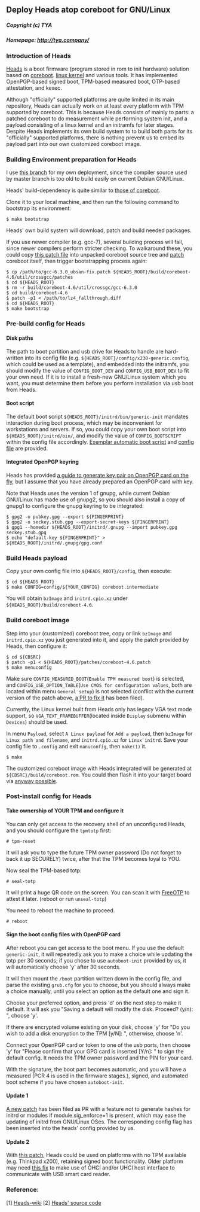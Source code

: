 ## Deploy Heads atop coreboot for GNU/Linux
##### Copyright (c) TYA
##### Homepage: http://tya.company/

### Introduction of Heads
[Heads](https://github.com/osresearch/heads) is a boot firmware (program stored in rom to init hardware) solution based on [coreboot](https://www.coreboot.org/). [linux kernel](https://www.kernel.org/) and various tools. It has implemented OpenPGP-based signed boot, TPM-based measured boot, OTP-based attestation, and kexec.

Although "officially" supported platforms are quite limited in its main repository, Heads can actually work on at least every platform with TPM supported by coreboot.
This is because Heads consists of mainly to parts: a patched coreboot to do measurement while performing system init, and a payload consisting of a linux kernel and an initramfs for later stages. Despite Heads implements its own build system to to build both parts for its "officially" supported platforms, there is nothing prevent us to embed its payload part into our own customized coreboot image.


### Building Environment preparation for Heads
I use [this branch](https://github.com/flammit/heads/tree/coreboot-4.6) for my own deployment, since the compiler source used by master branch is too old to build easily on current Debian GNU/Linux.

Heads' build-dependency is quite similar to [those of coreboot](https://www.coreboot.org/Build_HOWTO#Requirements).

Clone it to your local machine, and then run the following command to bootstrap its environment:
```
$ make bootstrap
```
Heads' own build system will download, patch and build needed packages.

If you use newer compiler (e.g. gcc-7), several building process will fail, since newer compilers perform stricter checking. To walkaround these, you could copy [this patch file](/scripts/heads/gcc-6.3.0_ubsan-fix.patch) into unpacked coreboot source tree and [patch](/scripts/heads/lz4_fallthrough.diff) coreboot itself, then trigger bootstrapping process again:
```
$ cp /path/to/gcc-6.3.0_ubsan-fix.patch ${HEADS_ROOT}/build/coreboot-4.6/util/crossgcc/patches
$ cd ${HEADS_ROOT}
$ rm -r build/coreboot-4.6/util/crossgc/gcc-6.3.0
$ cd build/coreboot-4.6
$ patch -p1 < /path/to/lz4_fallthrough.diff
$ cd ${HEADS_ROOT}
$ make bootstrap
```

### Pre-build config for Heads
#### Disk paths
The path to boot partition and usb drive for Heads to handle are hard-written into its config file (e.g. `${HEADS_ROOT}/config/x230-generic.config`, which could be used as a template), and embedded into the initramfs, you should modify the value of `CONFIG_BOOT_DEV` and `CONFIG_USB_BOOT_DEV` to fit your own need. If it is to install a fresh-new GNU/Linux system which you want, you must determine them before you perform installation via usb boot from Heads.

#### Boot script
The default boot script `${HEADS_ROOT}/initrd/bin/generic-init` mandates interaction during boot process, which may be inconvenient for workstations and servers. If so, you could copy your own boot script into `${HEADS_ROOT}/initrd/bin/`, and modify the value of `CONFIG_BOOTSCRIPT` within the config file accordingly. [Exemplar automatic boot script](/scripts/heads/autoboot-init) and [config file](/scripts/heads/autoboot-init/x230-autoboot.config) are provided.

#### Integrated OpenPGP keyring
Heads has provided [a guide to generate key pair on OpenPGP card on the fly](https://github.com/osresearch/heads-wiki/blob/master/GPG.md), but I assume that you have already prepared an OpenPGP card with key.

Note that Heads uses the version 1 of gnupg, while current Debian GNU/Linux has made use of gnupg2, so you should also install a copy of gnupg1 to configure the gnupg keyring to be integrated:
```
$ gpg2 -o pubkey.gpg --export ${FINGERPRINT}
$ gpg2 -o seckey.stub.gpg --export-secret-keys ${FINGERPRINT}
$ gpg1 --homedir ${HEADS_ROOT}/initrd/.gnupg --import pubkey.gpg seckey.stub.gpg
$ echo "default-key ${FINGERPRINT}" > ${HEADS_ROOT}/initrd/.gnupg/gpg.conf
```

### Build Heads payload
Copy your own config file into `${HEADS_ROOT}/config`, then execute:
```
$ cd ${HEADS_ROOT}
$ make CONFIG=config/${YOUR_CONFIG} coreboot.intermediate
```
You will obtain `bzImage` and `initrd.cpio.xz` under `${HEADS_ROOT}/build/coreboot-4.6`.

### Build coreboot image
Step into your (customized) coreboot tree, copy or link `bzImage` and `initrd.cpio.xz` you just generated into it, and apply the patch provided by Heads, then configure it:
```https://www.flashrom.org/Supported_hardware
$ cd ${CBSRC}
$ patch -p1 < ${HEADS_ROOT}/patches/coreboot-4.6.patch
$ make menuconfig
```
Make sure `CONFIG_MEASURED_BOOT`(`Enable TPM measured boot`) is selected, and `CONFIG_USE_OPTION_TABLE`(`Use CMOS for configuration values`, both are located within menu `General setup`) is not selected (conflict with the current version of the patch above, [a PR to fix it](https://github.com/flammit/heads/pull/3) has been filed).

Currently, the Linux kernel built from Heads only has legacy VGA text mode support, so `VGA_TEXT_FRAMEBUFFER`(located inside `Display` submenu within `Devices`) should be used.

In menu `Payload`, select `A Linux payload` for `Add a payload`, then `bzImage` for `Linux path and filename`, and `initrd.cpio.xz` for `Linux initrd`. Save your config file to `.config` and exit `manuconfig`, then `make(1)` it.
```
$ make
```

The customized coreboot image with Heads integrated will be generated at `${CBSRC}/build/coreboot.rom`. You could then flash it into your target board via [anyway possible](https://www.flashrom.org/Supported_hardware).

### Post-install config for Heads
#### Take ownership of YOUR TPM and configure it
You can only get access to the recovery shell of an unconfigured Heads, and you should configure the `tpmtotp` first:
```
# tpm-reset
```
It will ask you to type the future TPM owner password (Do not forget to back it up SECURELY) twice, after that the TPM becomes loyal to YOU.

Now seal the TPM-based totp:
```
# seal-totp
```
It will print a huge QR code on the screen. You can scan it with [FreeOTP](https://f-droid.org/en/packages/org.fedorahosted.freeotp/) to attest it later. (reboot or run ```unseal-totp```)

You need to reboot the machine to proceed.
```
# reboot
```

#### Sign the boot config files with OpenPGP card
After reboot you can get access to the boot menu. If you use the default `generic-init`, it will repeatedly ask you to make a choice while updating the totp per 30 seconds; if you chose to use `autoboot-init` provided by us, it will automatically choose 'y' after 30 seconds.

It will then mount the `/boot` partition written down in the config file, and parse the existing `grub.cfg` for you to choose, but you should always make a choice manually, until you select an option as the default one and sign it.

Choose your preferred option, and press 'd' on the next step to make it default. It will ask you "Saving a default will modify the disk. Proceed? (y/n): ", choose 'y'.

If there are encrypted volume existing on your disk, choose 'y' for "Do you wish to add a disk encryption to the TPM [y/N]: ", otherwise, choose 'n'.

Connect your OpenPGP card or token to one of the usb ports, then choose 'y' for "Please confirm that your GPG card is inserted [Y/n]: " to sign the default config. It needs the TPM owner password and the PIN for your card.

With the signature, the boot part becomes automatic, and you will have a measured (PCR 4 is used in the firmware stages.), signed, and automated boot scheme if you have chosen `autoboot-init`.

#### Update 1
[A new patch](https://github.com/persmule/heads/commit/afd3a005e078420bbbcfb8194fc90e02dcc25666) has been filed as PR with a feature not to generate hashes for initrd or modules if module.sig_enforce=1 is present, which may ease the updating of initrd from GNU/Linux OSes. The corresponding config flag has been inserted into the heads' config provided by us.

#### Update 2
With [this patch](https://github.com/persmule/heads/commit/39153d619d039665dbe4f5cad7c82ba1f72abd34), Heads could be used on platforms with no TPM available (e.g. Thinkpad x200), retaining signed boot functionality. Older platform may need [this fix](https://github.com/persmule/heads/commit/e08b7106c612696baa8f4f7e15f1e0fafd5aa678) to make use of OHCI and/or UHCI host interface to communicate with USB smart card reader.

### Reference:
[1] [Heads-wiki](https://github.com/osresearch/heads-wiki)
[2] [Heads' source code](https://github.com/osresearch/heads)

